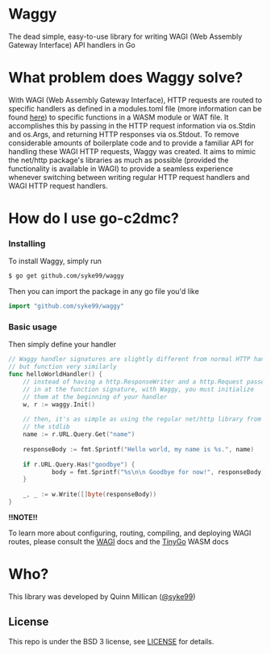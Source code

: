 # Waggy

The dead simple, easy-to-use library for writing WAGI (Web Assembly Gateway Interface) API handlers in Go

What problem does Waggy solve?
=====
With WAGI (Web Assembly Gateway Interface), HTTP requests are routed to specific handlers as defined in a modules.toml file
(more information can be found [here](https://github.com/deislabs/wagi)) to specific functions in a WASM module or WAT file.
It accomplishes this by passing in the HTTP request information via os.Stdin and os.Args, and returning HTTP responses via
os.Stdout. To remove considerable amounts of boilerplate code and to provide a familiar API for handling these WAGI HTTP
requests, Waggy was created. It aims to mimic the net/http package's libraries as much as possible (provided the functionality
is available in WAGI) to provide a seamless experience whenever switching between writing regular HTTP request handlers and
WAGI HTTP request handlers.

How do I use go-c2dmc?
====

### Installing
To install Waggy, simply run

```bash
$ go get github.com/syke99/waggy
```

Then you can import the package in any go file you'd like

```go
import "github.com/syke99/waggy"
```

### Basic usage

Then simply define your handler

```go
// Waggy handler signatures are slightly different from normal HTTP handlers,
// but function very similarly
func helloWorldHandler() {
	// instead of having a http.ResponseWriter and a http.Request passed
	// in at the function signature, with Waggy, you must initialize
	// them at the beginning of your handler
	w, r := waggy.Init()
	
	// then, it's as simple as using the regular net/http library from
	// the stdlib
	name := r.URL.Query.Get("name")
	
	responseBody := fmt.Sprintf("Hello world, my name is %s.", name)
	
	if r.URL.Query.Has("goodbye") {
            body = fmt.Sprintf("%s\n\n Goodbye for now!", responseBody)
	}
	
	_, _ := w.Write([]byte(responseBody))
}
```

**!!NOTE!!**

To learn more about configuring, routing, compiling, and deploying WAGI routes, please consult 
the [WAGI](https://github.com/deislabs/wagi/tree/main/docs) docs and the [TinyGo](https://tinygo.org/docs/guides/webassembly/) WASM docs

Who?
====

This library was developed by Quinn Millican ([@syke99](https://github.com/syke99))


## License

This repo is under the BSD 3 license, see [LICENSE](LICENSE) for details.
